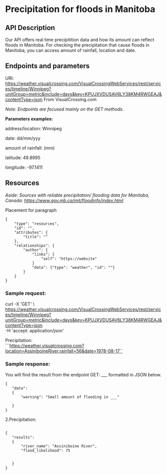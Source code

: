 # Precipitation for floods in Manitoba

## API Description  
Our API offers real time precipitition data and how its amount can reflect floods in Manitoba. For checking the precipitation that cause floods in Manitoba, you can access amount of rainfall, location and date.

## Endpoints and parameters
URI: https://weather.visualcrossing.com/VisualCrossingWebServices/rest/services/timeline/Winnipeg?unitGroup=metric&include=days&key=KPUJXVDUSAV6LY38KM4RWGEAJ&contentType=json
From VisualCrossing.com<br>

_Note: Endpoints are focused mainly on the GET methods._

**Parameters examples:**  

address/location: Winnipeg  

date: dd/mm/yyy  

amount of rainfall: (mm)

latitude: 49.8995  

longitude: -97.1411  


## Resources

_Aside: Sources with reliable precipitation/ flooding data for Manitoba, Canada: https://www.gov.mb.ca/mit/floodinfo/index.html_ 


Placement for paragraph

```
{ 
    "type": "resources",
    "id": "",
    "attributes": {
        "title": ""
    },
    "relationships": {
        "author": {
            "links": {
                "self": "https://website"
            }
            "data": {"type": "weather", "id": ""}
        }
    }
} 
```

### Sample request:

curl -X 'GET' \ <br>
https://weather.visualcrossing.com/VisualCrossingWebServices/rest/services/timeline/Winnipeg?unitGroup=metric&include=days&key=KPUJXVDUSAV6LY38KM4RWGEAJ&contentType=json<br>
 -H 'accept: application/json'<br>
 
 Precipitation:  
 ```https://weather.visualcrossing.com?location=AssiniboineRiver,rainfall=56&date=1978-08-17``

 
### Sample response: 
 
You will find the result from the endpoint GET: ___ formatted in JSON below. 
 
 ```
{
    "data":
    {
        "warning": "Small amount of flooding in ___"
        
    }
}
```
2.Precipitation:
```

{
   "results":
   {
       "river_name": "Assiniboine River",
       "flood_likelihood": 75

       
   }
}
```
